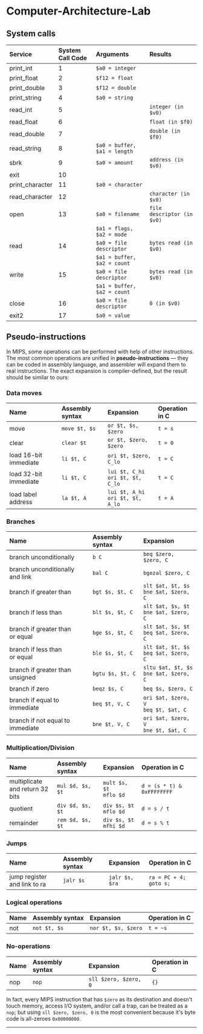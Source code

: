 # Computer-Architecture-Lab
## System calls ##

| **Service** | **System Call Code** | **Arguments** | **Results** |
|:---------|:--------------------|:--------------|:-------------------|
| print_int     | 1      | `$a0 = integer` |             |
| print_float     | 2      | `$f12 = float` |             |
| print_double     | 3      | `$f12 = double` |             |
| print_string     | 4      | `$a0 = string` |             |
| read_int     | 5      |  | `integer (in $v0)`           |
| read_float     | 6      |  | `float (in $f0)`           |
| read_double     | 7      |  | `double (in $f0)`           |
| read_string     | 8      | `$a0 = buffer, $a1 = length` |            |
| sbrk     | 9      | `$a0 = amount` | `address (in $v0)` |
| exit     | 10      | | |
| print_character     | 11      | `$a0 = character` |             |
| read_character     | 12       |  | `character (in $v0)`           |
| open     | 13      | `$a0 = filename` | `file descriptor (in $v0)` |
|        |       | `$a1 = flags, $a2 = mode` |  |
| read     | 14      | `$a0 = file descriptor` | `bytes read (in $v0)` |
|        |       | `$a1 = buffer, $a2 = count` |  |
| write     | 15      | `$a0 = file descriptor` | `bytes read (in $v0)` |
|        |       | `$a1 = buffer, $a2 = count` |  |
| close     | 16      | `$a0 = file descriptor` | `0 (in $v0)` |
| exit2     | 17      | `$a0 = value` |  |


## Pseudo-instructions ##

In MIPS, some operations can be performed with help of other instructions.
The most common operations are unified in **pseudo-instructions** — they can be coded in assembly language, and assembler will expand them to real instructions. The exact expansion is compiler-defined, but the result should be similar to ours:

### Data moves ###

| **Name** | **Assembly syntax** | **Expansion** | **Operation in C** |
|:---------|:--------------------|:--------------|:-------------------|
| move     | `move $t, $s`       | `or $t, $s, $zero` | `t = s`            |
| clear    | `clear $t`          | `or $t, $zero, $zero` | `t = 0`            |
| load 16-bit immediate | `li $t, C` | `ori $t, $zero, C_lo` | `t = C` |
| load 32-bit immediate | `li $t, C` | `lui $t, C_hi`<br />`ori $t, $t, C_lo` | `t = C` |
| load label address | `la $t, A` | `lui $t, A_hi`<br />`ori $t, $t, A_lo` | `t = A` |

### Branches ###

| **Name** | **Assembly syntax** | **Expansion** |
|:---------|:--------------------|:--------------|
| branch unconditionally | `b C`               | `beq $zero, $zero, C` |
| branch unconditionally<br/>and link | `bal C`             | `bgezal $zero, C` |
| branch if greater than | `bgt $s, $t, C`     | `slt $at, $t, $s`<br />`bne $at, $zero, C`|
| branch if less than | `blt $s, $t, C`     | `slt $at, $s, $t`<br />`bne $at, $zero, C`|
| branch if greater than<br/>or equal | `bge $s, $t, C`     | `slt $at, $s, $t`<br />`beq $at, $zero, C`|
| branch if less than<br/>or equal | `ble $s, $t, C`     | `slt $at, $t, $s`<br />`beq $at, $zero, C`|
| branch if greater than<br/>unsigned | `bgtu $s, $t, C`    | `sltu $at, $t, $s`<br />`bne $at, $zero, C`|
| branch if zero | `beqz $s, C`        | `beq $s, $zero, C`|
| branch if equal to immediate | `beq $t, V, C` | `ori $at, $zero, V`<br />`beq $t, $at, C`|
| branch if not equal to immediate | `bne $t, V, C` | `ori $at, $zero, V`<br />`bne $t, $at, C`|

### Multiplication/Division ###

| **Name** | **Assembly syntax** | **Expansion** | **Operation in C** |
|:---------|:--------------------|:--------------|:-------------------|
| multiplicate<br/>and return 32 bits | `mul $d, $s, $t`    | `mult $s, $t`<br />`mflo $d` | `d = (s * t) & 0xFFFFFFFF` |
| quotient | `div $d, $s, $t`    | `div $s, $t`<br />`mflo $d` | `d = s / t`        |
| remainder | `rem $d, $s, $t`    | `div $s, $t`<br />`mfhi $d` | `d = s % t`        |

### Jumps ###

| **Name** | **Assembly syntax** | **Expansion** | **Operation in C** |
|:---------|:--------------------|:--------------|:-------------------|
| jump register and link to ra | `jalr $s`        | `jalr $s, $ra` | `ra = PC + 4; goto s;` |

### Logical operations ###

| **Name** | **Assembly syntax** | **Expansion** | **Operation in C** |
|:---------|:--------------------|:--------------|:-------------------|
| not      | `not $t, $s`        | `nor $t, $s, $zero` | `t = ~s`           |

### No-operations ###

| **Name** | **Assembly syntax** | **Expansion** | **Operation in C** |
|:---------|:--------------------|:--------------|:-------------------|
| nop      | `nop`               | `sll $zero, $zero, 0` | `{}`               |



In fact, every MIPS instruction that has `$zero` as its destination and doesn't touch memory, access I/O system, and/or call a trap, can be treated as a `nop`; but using `sll $zero, $zero, 0` is the most convenient because it's byte code is all-zeroes `0x00000000`.

---
